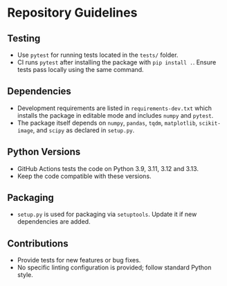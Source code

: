 # Repository Guidelines

## Testing
- Use `pytest` for running tests located in the `tests/` folder.
- CI runs `pytest` after installing the package with `pip install .`. Ensure tests pass locally using the same command.

## Dependencies
- Development requirements are listed in `requirements-dev.txt` which installs the package in editable mode and includes `numpy` and `pytest`.
- The package itself depends on `numpy`, `pandas`, `tqdm`, `matplotlib`, `scikit-image`, and `scipy` as declared in `setup.py`.

## Python Versions
- GitHub Actions tests the code on Python 3.9, 3.11, 3.12 and 3.13.
- Keep the code compatible with these versions.

## Packaging
- `setup.py` is used for packaging via `setuptools`. Update it if new dependencies are added.

## Contributions
- Provide tests for new features or bug fixes.
- No specific linting configuration is provided; follow standard Python style.
